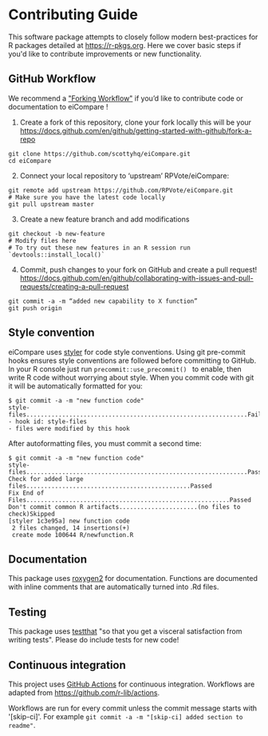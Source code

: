 # Contributing Guide

This software package attempts to closely follow modern best-practices for R packages detailed at https://r-pkgs.org. Here we cover basic steps if you'd like to contribute improvements or new functionality.

## GitHub Workflow
We recommend a ["Forking Workflow"](https://www.atlassian.com/git/tutorials/comparing-workflows/forking-workflow) if you’d like to contribute code or documentation to eiCompare !

1. Create a fork of this repository, clone your fork locally this will be your
https://docs.github.com/en/github/getting-started-with-github/fork-a-repo 

```
git clone https://github.com/scottyhq/eiCompare.git
cd eiCompare
```

2. Connect your local repository to ‘upstream’ RPVote/eiCompare:
```
git remote add upstream https://github.com/RPVote/eiCompare.git
# Make sure you have the latest code locally
git pull upstream master
```

3. Create a new feature branch and add modifications
```
git checkout -b new-feature
# Modify files here
# To try out these new features in an R session run `devtools::install_local()`
```

4. Commit, push changes to your fork on GitHub and create a pull request!
https://docs.github.com/en/github/collaborating-with-issues-and-pull-requests/creating-a-pull-request
```
git commit -a -m “added new capability to X function”
git push origin
```


## Style convention
eiCompare uses [styler](https://github.com/r-lib/styler) for code style conventions. Using git pre-commit hooks ensures style conventions are followed before committing to GitHub. In your R console just run `precommit::use_precommit() ` to enable, then write R code without worrying about style. When you commit code with git it will be automatically formatted for you:
```
$ git commit -a -m "new function code"
style-files..............................................................Failed
- hook id: style-files
- files were modified by this hook
```

After autoformatting files, you must commit a second time:
```
$ git commit -a -m "new function code"
style-files..............................................................Passed
Check for added large files..............................................Passed
Fix End of Files.........................................................Passed
Don't commit common R artifacts......................(no files to check)Skipped
[styler 1c3e95a] new function code
 2 files changed, 14 insertions(+)
 create mode 100644 R/newfunction.R
```

## Documentation
This package uses [roxygen2](https://github.com/r-lib/roxygen2) for documentation. Functions are documented with inline comments that are automatically turned into .Rd files.

## Testing
This package uses [testthat](https://github.com/r-lib/testthat) "so that you get a visceral satisfaction from writing tests". Please do include tests for new code!


## Continuous integration
This project uses [GitHub Actions](https://docs.github.com/en/actions) for continuous integration. Workflows are adapted from https://github.com/r-lib/actions.

Workflows are run for every commit unless the commit message starts with '[skip-ci]'. For example `git commit -a -m "[skip-ci] added section to readme"`. 
